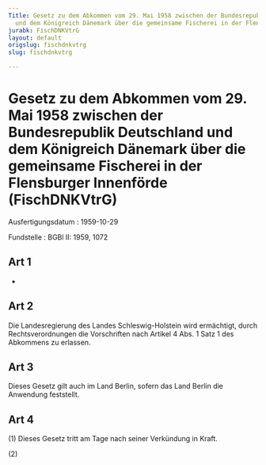 ```yaml
---
Title: Gesetz zu dem Abkommen vom 29. Mai 1958 zwischen der Bundesrepublik Deutschland
  und dem Königreich Dänemark über die gemeinsame Fischerei in der Flensburger Innenförde
jurabk: FischDNKVtrG
layout: default
origslug: fischdnkvtrg
slug: fischdnkvtrg

---
```


# Gesetz zu dem Abkommen vom 29. Mai 1958 zwischen der Bundesrepublik Deutschland und dem Königreich Dänemark über die gemeinsame Fischerei in der Flensburger Innenförde (FischDNKVtrG)

Ausfertigungsdatum
:   1959-10-29

Fundstelle
:   BGBl II: 1959, 1072



## Art 1

-


## Art 2

Die Landesregierung des Landes Schleswig-Holstein wird ermächtigt, durch Rechtsverordnungen die Vorschriften nach Artikel 4 Abs. 1 Satz 1 des Abkommens zu erlassen.


## Art 3

Dieses Gesetz gilt auch im Land Berlin, sofern das Land Berlin die Anwendung feststellt.


## Art 4

(1) Dieses Gesetz tritt am Tage nach seiner Verkündung in Kraft.

(2)

